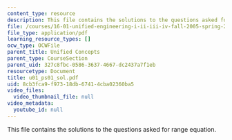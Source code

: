 ```yaml
---
content_type: resource
description: This file contains the solutions to the questions asked for range equation.
file: /courses/16-01-unified-engineering-i-ii-iii-iv-fall-2005-spring-2006/8cb3fca9f97318db67414cba02360ba5_u01_ps01_sol.pdf
file_type: application/pdf
learning_resource_types: []
ocw_type: OCWFile
parent_title: Unified Concepts
parent_type: CourseSection
parent_uid: 327c8fbc-0586-3637-4667-dc2437a7f1eb
resourcetype: Document
title: u01_ps01_sol.pdf
uid: 8cb3fca9-f973-18db-6741-4cba02360ba5
video_files:
  video_thumbnail_file: null
video_metadata:
  youtube_id: null
---
```

This file contains the solutions to the questions asked for range equation.